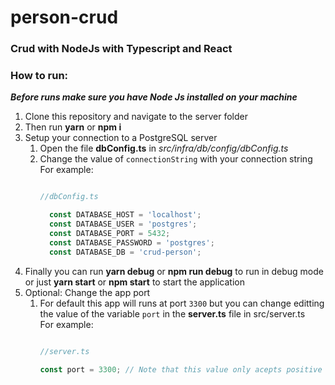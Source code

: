 # person-crud
### Crud with NodeJs with Typescript and React



### How to run:

***Before runs make sure you have Node Js installed on your machine***

1. Clone this repository and navigate to the server folder
2. Then run __yarn__ or __npm i__
3. Setup your connection to a PostgreSQL server  
    1. Open the file **dbConfig.ts** in _src/infra/db/config/dbConfig.ts_
    2. Change the value of `connectionString` with your connection string  
        For example: 
        ```javascript

        //dbConfig.ts
        
          const DATABASE_HOST = 'localhost';
          const DATABASE_USER = 'postgres';
          const DATABASE_PORT = 5432;
          const DATABASE_PASSWORD = 'postgres';
          const DATABASE_DB = 'crud-person';
        
        ```
4. Finally you can run __yarn debug__ or __npm run debug__ to run in debug mode or just __yarn start__ or __npm start__ to start the application
5. Optional: Change the app port
    1. For default this app will runs at port `3300` but you can change editting the value of the variable `port` in the **server.ts** file in src/server.ts  
        For example: 
        ```javascript

        //server.ts
        
        const port = 3300; // Note that this value only acepts positive integer numbers
        
        ```


